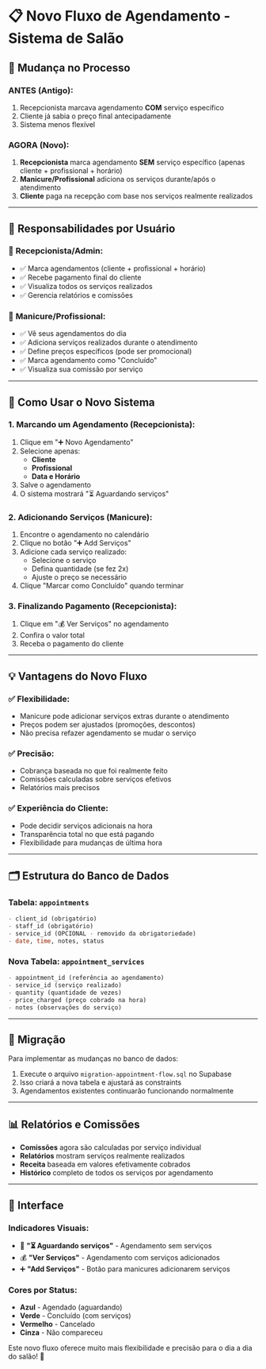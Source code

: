 # 📋 Novo Fluxo de Agendamento - Sistema de Salão

## 🔄 **Mudança no Processo**

### **ANTES (Antigo):**
1. Recepcionista marcava agendamento **COM** serviço específico
2. Cliente já sabia o preço final antecipadamente
3. Sistema menos flexível

### **AGORA (Novo):**
1. **Recepcionista** marca agendamento **SEM** serviço específico (apenas cliente + profissional + horário)
2. **Manicure/Profissional** adiciona os serviços durante/após o atendimento
3. **Cliente** paga na recepção com base nos serviços realmente realizados

---

## 👥 **Responsabilidades por Usuário**

### 🏢 **Recepcionista/Admin:**
- ✅ Marca agendamentos (cliente + profissional + horário)
- ✅ Recebe pagamento final do cliente
- ✅ Visualiza todos os serviços realizados
- ✅ Gerencia relatórios e comissões

### 💅 **Manicure/Profissional:**
- ✅ Vê seus agendamentos do dia
- ✅ Adiciona serviços realizados durante o atendimento
- ✅ Define preços específicos (pode ser promocional)
- ✅ Marca agendamento como "Concluído"
- ✅ Visualiza sua comissão por serviço

---

## 🎯 **Como Usar o Novo Sistema**

### **1. Marcando um Agendamento (Recepcionista):**
1. Clique em "➕ Novo Agendamento"
2. Selecione apenas:
   - **Cliente**
   - **Profissional**
   - **Data e Horário**
3. Salve o agendamento
4. O sistema mostrará "⏳ Aguardando serviços"

### **2. Adicionando Serviços (Manicure):**
1. Encontre o agendamento no calendário
2. Clique no botão "➕ Add Serviços"
3. Adicione cada serviço realizado:
   - Selecione o serviço
   - Defina quantidade (se fez 2x)
   - Ajuste o preço se necessário
4. Clique "Marcar como Concluído" quando terminar

### **3. Finalizando Pagamento (Recepcionista):**
1. Clique em "💰 Ver Serviços" no agendamento
2. Confira o valor total
3. Receba o pagamento do cliente

---

## 💡 **Vantagens do Novo Fluxo**

### ✅ **Flexibilidade:**
- Manicure pode adicionar serviços extras durante o atendimento
- Preços podem ser ajustados (promoções, descontos)
- Não precisa refazer agendamento se mudar o serviço

### ✅ **Precisão:**
- Cobrança baseada no que foi realmente feito
- Comissões calculadas sobre serviços efetivos
- Relatórios mais precisos

### ✅ **Experiência do Cliente:**
- Pode decidir serviços adicionais na hora
- Transparência total no que está pagando
- Flexibilidade para mudanças de última hora

---

## 🗂️ **Estrutura do Banco de Dados**

### **Tabela: `appointments`**
```sql
- client_id (obrigatório)
- staff_id (obrigatório) 
- service_id (OPCIONAL - removido da obrigatoriedade)
- date, time, notes, status
```

### **Nova Tabela: `appointment_services`**
```sql
- appointment_id (referência ao agendamento)
- service_id (serviço realizado)
- quantity (quantidade de vezes)
- price_charged (preço cobrado na hora)
- notes (observações do serviço)
```

---

## 🚀 **Migração**

Para implementar as mudanças no banco de dados:

1. Execute o arquivo `migration-appointment-flow.sql` no Supabase
2. Isso criará a nova tabela e ajustará as constraints
3. Agendamentos existentes continuarão funcionando normalmente

---

## 📊 **Relatórios e Comissões**

- **Comissões** agora são calculadas por serviço individual
- **Relatórios** mostram serviços realmente realizados
- **Receita** baseada em valores efetivamente cobrados
- **Histórico** completo de todos os serviços por agendamento

---

## 🎨 **Interface**

### **Indicadores Visuais:**
- 🔄 **"⏳ Aguardando serviços"** - Agendamento sem serviços
- 💰 **"Ver Serviços"** - Agendamento com serviços adicionados
- ➕ **"Add Serviços"** - Botão para manicures adicionarem serviços

### **Cores por Status:**
- **Azul** - Agendado (aguardando)
- **Verde** - Concluído (com serviços)
- **Vermelho** - Cancelado
- **Cinza** - Não compareceu

Este novo fluxo oferece muito mais flexibilidade e precisão para o dia a dia do salão! 🎉
